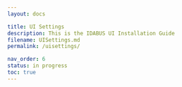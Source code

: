 ```yaml
---
layout: docs

title: UI Settings
description: This is the IDABUS UI Installation Guide
filename: UISettings.md
permalink: /uisettings/

nav_order: 6
status: in progress
toc: true
---
```

